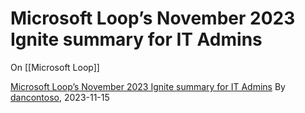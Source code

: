 # Microsoft Loop’s November 2023 Ignite summary for IT Admins

On [[Microsoft Loop]]

[Microsoft Loop’s November 2023 Ignite summary for IT Admins](https://buff.ly/46grQwU) By [dancontoso](https://techcommunity.microsoft.com/html/assets/default-avatar.png "dancontoso"), 2023-11-15